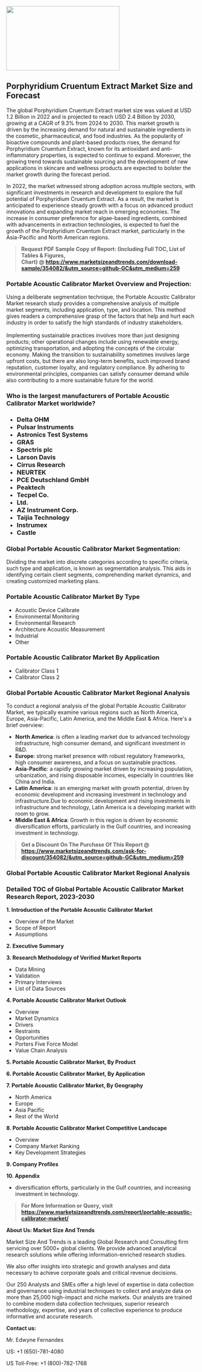 <p><img class="alignnone size-medium wp-image-20088" src="https://ffe5etoiles.com/wp-content/uploads/2024/12/MST1-300x171.png" alt="" width="300" height="171" /></p><h2>Porphyridium Cruentum Extract Market Size and Forecast</h2><p>The global Porphyridium Cruentum Extract market size was valued at USD 1.2 Billion in 2022 and is projected to reach USD 2.4 Billion by 2030, growing at a CAGR of 9.3% from 2024 to 2030. This market growth is driven by the increasing demand for natural and sustainable ingredients in the cosmetic, pharmaceutical, and food industries. As the popularity of bioactive compounds and plant-based products rises, the demand for Porphyridium Cruentum Extract, known for its antioxidant and anti-inflammatory properties, is expected to continue to expand. Moreover, the growing trend towards sustainable sourcing and the development of new applications in skincare and wellness products are expected to bolster the market growth during the forecast period.</p><p>In 2022, the market witnessed strong adoption across multiple sectors, with significant investments in research and development to explore the full potential of Porphyridium Cruentum Extract. As a result, the market is anticipated to experience steady growth with a focus on advanced product innovations and expanding market reach in emerging economies. The increase in consumer preference for algae-based ingredients, combined with advancements in extraction technologies, is expected to fuel the growth of the Porphyridium Cruentum Extract market, particularly in the Asia-Pacific and North American regions.</p></p><blockquote id="" class=""><strong>Request PDF Sample Copy of Report: (Including Full TOC, List of Tables &amp; Figures, Chart)&nbsp;@&nbsp;<strong><a href="https://www.marketsizeandtrends.com/download-sample/354082/&utm_source=github-GC&utm_medium=259" target="_blank">https://www.marketsizeandtrends.com/download-sample/354082/&utm_source=github-GC&utm_medium=259</a></strong></strong></blockquote><h3 id="" class="">Portable Acoustic Calibrator Market&nbsp;Overview and Projection:</h3><p id="" class="">Using a deliberate segmentation technique, the Portable Acoustic Calibrator Market research study provides a comprehensive analysis of multiple market segments, including application, type, and location. This method gives readers a comprehensive grasp of the factors that help and hurt each industry in order to satisfy the high standards of industry stakeholders. <br /> <br />Implementing sustainable practices involves more than just designing products; other operational changes include using renewable energy, optimizing transportation, and adopting the concepts of the circular economy. Making the transition to sustainability sometimes involves large upfront costs, but there are also long-term benefits, such improved brand reputation, customer loyalty, and regulatory compliance. By adhering to environmental principles, companies can satisfy consumer demand while also contributing to a more sustainable future for the world.</p><h3 id="" class="">Who is the largest manufacturers of&nbsp;Portable Acoustic Calibrator Market worldwide?</h3><h3 class=""><p><ul><li>Delta OHM </li><li> Pulsar Instruments </li><li> Astronics Test Systems </li><li> GRAS </li><li> Spectris plc </li><li> Larson Davis </li><li> Cirrus Research </li><li> NEURTEK </li><li> PCE Deutschland GmbH </li><li> Peaktech </li><li> Tecpel Co. </li><li> Ltd. </li><li> AZ Instrument Corp. </li><li> Taijia Technology </li><li> Instrumex </li><li> Castle</li></ul></p></h3><h3 id="" class="">Global&nbsp;Portable Acoustic Calibrator Market Segmentation:</h3><p id="" class="">Dividing the market into discrete categories according to specific criteria, such type and application, is known as segmentation analysis. This aids in identifying certain client segments, comprehending market dynamics, and creating customized marketing plans.</p><h3 id="" class="">Portable Acoustic Calibrator Market&nbsp;By Type</h3><p><p><ul><li>Acoustic Device Calibrate</li><li> Environmental Monitoring</li><li> Environmental Research</li><li> Architecture Acoustic Measurement</li><li> Industrial</li><li> Other</p></li></ul></p></p><h3 id="" class="">Portable Acoustic Calibrator Market&nbsp;By Application</h3><p class=""><p><ul><li>Calibrator Class 1</li><li> Calibrator Class 2</li></ul></p></p><h3 id="" class="">Global Portable Acoustic Calibrator Market Regional Analysis</h3><p id="" class="">To conduct a regional analysis of the global Portable Acoustic Calibrator Market, we typically examine various regions such as North America, Europe, Asia-Pacific, Latin America, and the Middle East &amp; Africa. Here's a brief overview:</p><ul><li><strong>North America</strong>: is often a leading market due to advanced technology infrastructure, high consumer demand, and significant investment in R&amp;D.</li><li><strong>Europe</strong>: strong market presence with robust regulatory frameworks, high consumer awareness, and a focus on sustainable practices.</li><li><strong>Asia-Pacific</strong>: a rapidly growing market driven by increasing population, urbanization, and rising disposable incomes, especially in countries like China and India.</li><li><strong>Latin America</strong>: is an emerging market with growth potential, driven by economic development and increasing investment in technology and infrastructure.Due to economic development and rising investments in infrastructure and technology, Latin America is a developing market with room to grow.</li><li><strong>Middle East &amp; Africa</strong>: Growth in this region is driven by economic diversification efforts, particularly in the Gulf countries, and increasing investment in technology.</li></ul><blockquote id="" class=""><strong>Get a Discount On The Purchase Of This Report @ <strong><a href="https://www.marketsizeandtrends.com/ask-for-discount/354082/&utm_source=github-GC&utm_medium=259" target="_blank">https://www.marketsizeandtrends.com/ask-for-discount/354082/&utm_source=github-GC&utm_medium=259</a></strong></strong></blockquote><h3 id="" class="">Global Portable Acoustic Calibrator Market Regional Analysis</h3><h3 id="" class="">Detailed TOC of Global Portable Acoustic Calibrator Market Research Report, 2023-2030</h3><p id="" class=""><strong>1. Introduction of the Portable Acoustic Calibrator Market</strong></p><ul><li>Overview of the Market</li><li>Scope of Report</li><li>Assumptions</li></ul><p id="" class=""><strong>2. Executive Summary</strong></p><p id="" class=""><strong>3. Research Methodology of Verified Market Reports</strong></p><ul><li>Data Mining</li><li>Validation</li><li>Primary Interviews</li><li>List of Data Sources</li></ul><p id="" class=""><strong>4. Portable Acoustic Calibrator Market Outlook</strong></p><ul><li>Overview</li><li>Market Dynamics</li><li>Drivers</li><li>Restraints</li><li>Opportunities</li><li>Porters Five Force Model</li><li>Value Chain Analysis</li></ul><p id="" class=""><strong>5. Portable Acoustic Calibrator Market, By Product</strong></p><p id="" class=""><strong>6. Portable Acoustic Calibrator Market, By Application</strong></p><p id="" class=""><strong>7. Portable Acoustic Calibrator Market, By Geography</strong></p><ul><li>North America</li><li>Europe</li><li>Asia Pacific</li><li>Rest of the World</li></ul><p id="" class=""><strong>8. Portable Acoustic Calibrator Market Competitive Landscape</strong></p><ul><li>Overview</li><li>Company Market Ranking</li><li>Key Development Strategies</li></ul><p id="" class=""><strong>9. Company Profiles</strong></p><p id="" class=""><strong>10. Appendix</strong></p><ul><li>diversification efforts, particularly in the Gulf countries, and increasing investment in technology.</li></ul><blockquote id="" class=""><strong>For More Information or Query, visit <strong><strong><a href="https://www.marketsizeandtrends.com/report/portable-acoustic-calibrator-market/" target="_blank">https://www.marketsizeandtrends.com/report/portable-acoustic-calibrator-market/</a></strong></strong></strong></blockquote><p id="" class=""><strong>About Us: Market Size And Trends</strong></p><p id="" class="">Market Size And Trends is a leading Global Research and Consulting firm servicing over 5000+ global clients. We provide advanced analytical research solutions while offering information-enriched research studies.</p><p id="" class="">We also offer insights into strategic and growth analyses and data necessary to achieve corporate goals and critical revenue decisions.</p><p id="" class="">Our 250 Analysts and SMEs offer a high level of expertise in data collection and governance using industrial techniques to collect and analyze data on more than 25,000 high-impact and niche markets. Our analysts are trained to combine modern data collection techniques, superior research methodology, expertise, and years of collective experience to produce informative and accurate research.</p><p id="" class=""><strong>Contact us:</strong></p><p id="" class="">Mr. Edwyne Fernandes</p><p id="" class="">US: +1 (650)-781-4080</p><p id="" class="">US Toll-Free: +1 (800)-782-1768</p>
